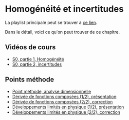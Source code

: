 # Homogénéité et incertitudes

La playlist principale peut se trouver à [ce lien](https://youtube.com/playlist?list=PLEABsk5Xlyk4xkp9D2tkHUFlQXOvNqofb).

Dans le détail, voici ce qu'on peut trouver de ce chapitre.

## Vidéos de cours

* [S0, partie 1, Homogénéité](https://youtu.be/PfdRpjnDgH8)
* [S0, partie 2, incertitudes](https://youtu.be/6WI6fVDCZwc)

## Points méthode

* [Point méthode, analyse dimensionnelle](https://youtu.be/l9o3QecW2Hk)
* [Dérivée de fonctions composées (1/2), présentation](https://youtu.be/tejCkGhKs0M)
* [Dérivée de fonctions composées (2/2), correction](https://youtu.be/eL12EbBF80U)
* [Développements limités en physique (1/2), présentation](https://youtu.be/gV4t036TqHo)
* [Développements limités en physique (2/2), correction](https://youtu.be/oO9nZhnofjc)

